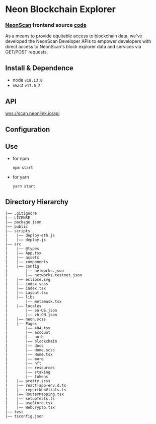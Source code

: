 # Neon Blockchain Explorer

### [NeonScan](https://scan.noenlink.io) frontend source [code](https://github.com/hashi7412/neon-scan)

As a means to provide equitable access to blockchain data, we've developed the NeonScan Developer APIs to empower developers with direct access to NeonScan's block explorer data and services via GET/POST requests.

## Install & Dependence
- node `v18.13.0`
- react `v17.0.2`

## API
[wss://scan.neonlink.io/api](wss://scan.neonlink.io/api)

## Configuration

## Use
- for npm
  ```
  npm start
  ```
- for yarn
  ```
  yarn start
  ```

## Directory Hierarchy
```
|—— .gitignore
|—— LICENSE
|—— package.json
|—— public
|—— scripts
|    |—— deploy-eth.js
|    |—— deploy.js
|—— src
|    |—— @types
|    |—— App.tsx
|    |—— assets
|    |—— components
|    |—— config
|        |—— networks.json
|        |—— networks.testnet.json
|    |—— eclipse.svg
|    |—— index.scss
|    |—— index.tsx
|    |—— Layout.tsx
|    |—— libs
|        |—— metamask.tsx
|    |—— locales
|        |—— en-US.json
|        |—— zh-CN.json
|    |—— neon.scss
|    |—— Pages
|        |—— 404.tsx
|        |—— account
|        |—— auth
|        |—— blockchain
|        |—— docs
|        |—— Home.scss
|        |—— Home.tsx
|        |—— more
|        |—— nft
|        |—— resources
|        |—— staking
|        |—— tokens
|    |—— pretty.scss
|    |—— react-app-env.d.ts
|    |—— reportWebVitals.ts
|    |—— RouterMapping.tsx
|    |—— setupTests.ts
|    |—— useStore.tsx
|    |—— WebCrypto.tsx
|—— test
|—— tsconfig.json
```
